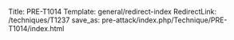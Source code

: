 Title: PRE-T1014
Template: general/redirect-index
RedirectLink: /techniques/T1237
save_as: pre-attack/index.php/Technique/PRE-T1014/index.html